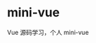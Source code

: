 <!--
 * @Description:
 * @Author: mapengfei
 * @Date: 2024-03-12 21:17:00
 * @LastEditors: mapengfei
 * @LastEditTime: 2024-03-14 20:55:05
-->

# mini-vue

Vue 源码学习，个人 mini-vue

